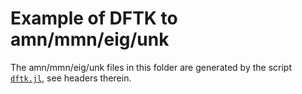 # Example of DFTK to amn/mmn/eig/unk

The amn/mmn/eig/unk files in this folder are generated by the script
[`dftk.jl`](./dftk.jl), see headers therein.
